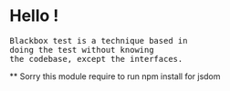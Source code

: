 <h1>Hello !</h1>

<pre>
Blackbox test is a technique based in 
doing the test without knowing
the codebase, except the interfaces.
</pre>


** Sorry this module require to run npm install for jsdom